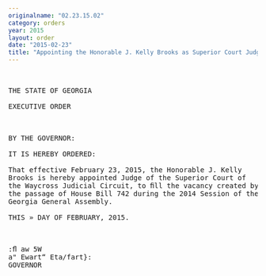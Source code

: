 ```yaml
---
originalname: "02.23.15.02"
category: orders
year: 2015
layout: order
date: "2015-02-23"
title: "Appointing the Honorable J. Kelly Brooks as Superior Court Judge of the Waycross Judicial Circuit"
---
```

<pre>
 

THE STATE OF GEORGIA

EXECUTIVE ORDER

 

BY THE GOVERNOR:

IT IS HEREBY ORDERED:

That effective February 23, 2015, the Honorable J. Kelly
Brooks is hereby appointed Judge of the Superior Court of
the Waycross Judicial Circuit, to ﬁll the vacancy created by
the passage of House Bill 742 during the 2014 Session of the
Georgia General Assembly.

THIS » DAY OF FEBRUARY, 2015.

 

:ﬂ aw 5W
a" Ewart“ Eta/fart}:
GOVERNOR

 

</pre>

